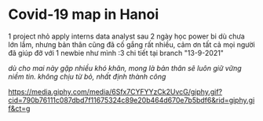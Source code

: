 # Covid-19 map in Hanoi

1 project nhỏ apply interns data analyst sau 2 ngày học power bi
dù chưa lớn lắm, nhưng bản thân cũng đã cố gắng rất nhiều, cảm ơn tất cả mọi người đã giúp đỡ với 1 newbie như mình :3 
chi tiết tại branch "13-9-2021"

*dù cho mai này gặp nhiều khó khăn, mong là bản thân sẽ luôn giữ vững niềm tin. không chịu từ bỏ, nhất định thành công*

https://media.giphy.com/media/6Sfx7CYFYYzCk2UvcG/giphy.gif?cid=790b76111c087dbd7f11675324c89e20b464d670e7b5bdf6&rid=giphy.gif&ct=g
